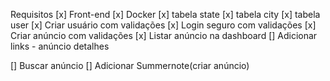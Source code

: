 Requisitos
[x] Front-end
[x] Docker
[x] tabela state
[x] tabela city
[x] tabela user
[x] Criar usuário com validações
[x] Login seguro com validações
[x] Criar anúncio com validações
[x] Listar anúncio na dashboard
[] Adicionar links - anúncio detalhes

[] Buscar anúncio
[] Adicionar Summernote(criar anúncio)